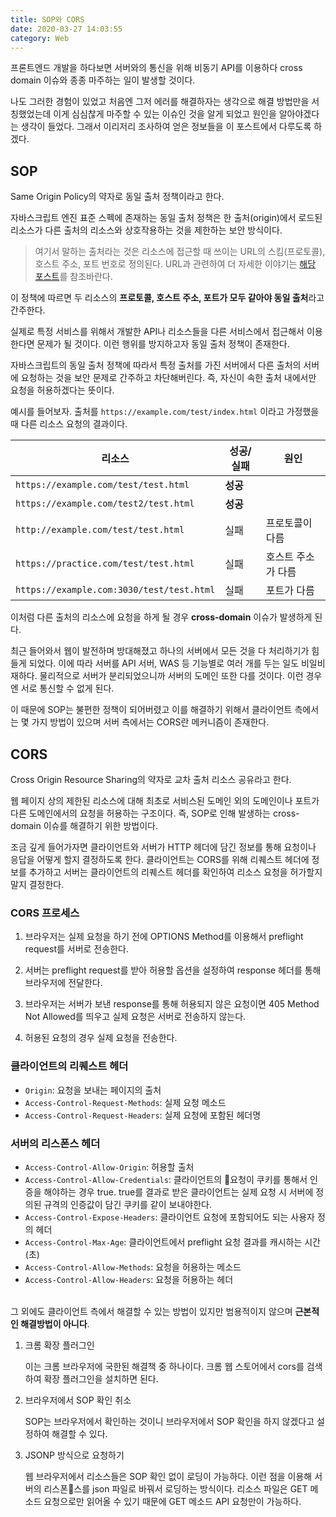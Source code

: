 ```yaml
---
title: SOP와 CORS
date: 2020-03-27 14:03:55
category: Web
---
```


프론트엔드 개발을 하다보면 서버와의 통신을 위해 비동기 API를 이용하다 cross domain 이슈와 종종 마주하는 일이 발생할 것이다.

나도 그러한 경험이 있었고 처음엔 그저 에러를 해결하자는 생각으로 해결 방법만을 서칭했었는데 이게 심심찮게 마주할 수 있는 이슈인 것을 알게 되었고 원인을 알아야겠다는 생각이 들었다. 그래서 이리저리 조사하여 얻은 정보들을 이 포스트에서 다루도록 하겠다.

## SOP

Same Origin Policy의 약자로 동일 출처 정책이라고 한다.

자바스크립트 엔진 표준 스펙에 존재하는 동일 출처 정책은 한 출처(origin)에서 로드된 리소스가 다른 출처의 리소스와 상호작용하는 것을 제한하는 보안 방식이다.

> 여기서 말하는 출처라는 것은 리소스에 접근할 때 쓰이는 URL의 스킴(프로토콜), 호스트 주소, 포트 번호로 정의된다. URL과 관련하여 더 자세한 이야기는 [해당 포스트](https://gracieuxyh.dev/web/address-story)를 참조바란다.

이 정책에 따르면 두 리소스의 **프로토콜, 호스트 주소, 포트가 모두 같아야 동일 출처**라고 간주한다.

실제로 특정 서비스를 위해서 개발한 API나 리소스들을 다른 서비스에서 접근해서 이용한다면 문제가 될 것이다. 이런 행위를 방지하고자 동일 출처 정책이 존재한다.

자바스크립트의 동일 출처 정책에 따라서 특정 출처를 가진 서버에서 다른 출처의 서버에 요청하는 것을 보안 문제로 간주하고 차단해버린다. 즉, 자신이 속한 출처 내에서만 요청을 허용하겠다는 뜻이다.

예시를 들어보자. 출처를 `https://example.com/test/index.html` 이라고 가정했을 때 다른 리소스 요청의 결과이다.

| 리소스                                    | 성공/실패 | 원인               |
| ----------------------------------------- | --------- | ------------------ |
| `https://example.com/test/test.html`      | **성공**  |                    |
| `https://example.com/test2/test.html`     | **성공**  |                    |
| `http://example.com/test/test.html`       | 실패      | 프로토콜이 다름    |
| `https://practice.com/test/test.html`     | 실패      | 호스트 주소가 다름 |
| `https://example.com:3030/test/test.html` | 실패      | 포트가 다름        |

이처럼 다른 출처의 리소스에 요청을 하게 될 경우 **cross-domain** 이슈가 발생하게 된다.

최근 들어와서 웹이 발전하며 방대해졌고 하나의 서버에서 모든 것을 다 처리하기가 힘들게 되었다. 이에 따라 서버를 API 서버, WAS 등 기능별로 여러 개를 두는 일도 비일비재하다. 물리적으로 서버가 분리되었으니까 서버의 도메인 또한 다를 것이다. 이런 경우엔 서로 통신할 수 없게 된다.

이 때문에 SOP는 불편한 정책이 되어버렸고 이를 해결하기 위해서 클라이언트 측에서는 몇 가지 방법이 있으며 서버 측에서는 CORS란 메커니즘이 존재한다.

## CORS

Cross Origin Resource Sharing의 약자로 교차 출처 리소스 공유라고 한다.

웹 페이지 상의 제한된 리소스에 대해 최초로 서비스된 도메인 외의 도메인이나 포트가 다른 도메인에서의 요청을 허용하는 구조이다. 즉, SOP로 인해 발생하는 cross-domain 이슈를 해결하기 위한 방법이다.

조금 깊게 들어가자면 클라이언트와 서버가 HTTP 헤더에 담긴 정보를 통해 요청이나 응답을 어떻게 할지 결정하도록 한다. 클라이언트는 CORS를 위해 리퀘스트 헤더에 정보를 추가하고 서버는 클라이언트의 리퀘스트 헤더를 확인하여 리소스 요청을 허가할지 말지 결정한다.

### CORS 프로세스

1. 브라우저는 실제 요청을 하기 전에 OPTIONS Method를 이용해서 preflight request를 서버로 전송한다.

2. 서버는 preflight request를 받아 허용할 옵션을 설정하여 response 헤더를 통해 브라우저에 전달한다.

3. 브라우저는 서버가 보낸 response를 통해 허용되지 않은 요청이면 405 Method Not Allowed를 띄우고 실제 요청은 서버로 전송하지 않는다.

4. 허용된 요청의 경우 실제 요청을 전송한다.

### 클라이언트의 리퀘스트 헤더

- `Origin`: 요청을 보내는 페이지의 출처
- `Access-Control-Request-Methods`: 실제 요청 메소드
- `Access-Control-Request-Headers`: 실제 요청에 포함된 헤더명

### 서버의 리스폰스 헤더

- `Access-Control-Allow-Origin`: 허용할 출처
- `Access-Control-Allow-Credentials`: 클라이언트의 요청이 쿠키를 통해서 인증을 해야하는 경우 true. true를 결과로 받은 클라이언트는 실제 요청 시 서버에 정의된 규격의 인증값이 담긴 쿠키를 같이 보내야한다.
- `Access-Control-Expose-Headers`: 클라이언트 요청에 포함되어도 되는 사용자 정의 헤더
- `Access-Control-Max-Age`: 클라이언트에서 preflight 요청 결과를 캐시하는 시간(초)
- `Access-Control-Allow-Methods`: 요청을 허용하는 메소드
- `Access-Control-Allow-Headers`: 요청을 허용하는 헤더

<br />그 외에도 클라이언트 측에서 해결할 수 있는 방법이 있지만 범용적이지 않으며 **근본적인 해결방법이 아니다**.

1. 크롬 확장 플러그인

   이는 크롬 브라우저에 국한된 해결책 중 하나이다. 크롬 웹 스토어에서 cors를 검색하여 확장 플러그인을 설치하면 된다.

2. 브라우저에서 SOP 확인 취소

   SOP는 브라우저에서 확인하는 것이니 브라우저에서 SOP 확인을 하지 않겠다고 설정하여 해결할 수 있다.

3. JSONP 방식으로 요청하기

   웹 브라우저에서 리소스들은 SOP 확인 없이 로딩이 가능하다. 이런 점을 이용해 서버의 리스폰스를 json 파일로 바꿔서 로딩하는 방식이다. 리소스 파일은 GET 메소드 요청으로만 읽어올 수 있기 때문에 GET 메소드 API 요청만이 가능하다.
